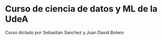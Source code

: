 # Curso de ciencia de datos y ML de la UdeA
Curso dictado por Sebastian Sanchez y Juan David Botero

